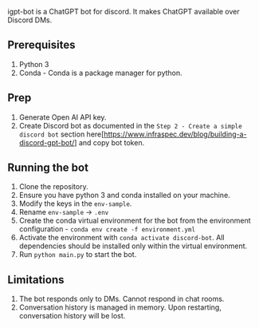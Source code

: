igpt-bot is a ChatGPT bot for discord. It makes ChatGPT available over Discord DMs.

## Prerequisites

1. Python 3
2. Conda - Conda is a package manager for python.

## Prep

1. Generate Open AI API key.
2. Create Discord bot as documented in the `Step 2 - Create a simple discord bot` section here[https://www.infraspec.dev/blog/building-a-discord-gpt-bot/] and copy bot token.

## Running the bot

1. Clone the repository.
2. Ensure you have python 3 and conda installed on your machine.
3. Modify the keys in the `env-sample`.
4. Rename `env-sample` -> `.env`
5. Create the conda virtual environment for the bot from the environment configuration - `conda env create -f environment.yml`
6. Activate the environment with `conda activate discord-bot`. All dependencies should be installed only within the virtual environment.
7. Run `python main.py` to start the bot.

## Limitations

1. The bot responds only to DMs. Cannot respond in chat rooms.
2. Conversation history is managed in memory. Upon restarting, conversation history will be lost.
